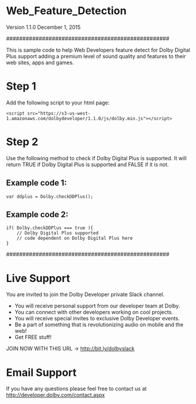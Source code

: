 # Web_Feature_Detection
Version 1.1.0
December 1, 2015

##################################################

This is sample code to help Web Developers feature detect for Dolby Digital Plus support adding a premium level of sound quality and features to their web sites, apps and games.

Step 1
==========================
Add the following script to your html page:

``` 
<script src="https://s3-us-west-1.amazonaws.com/dolbydeveloper/1.1.0/js/dolby.min.js"></script>
```

Step 2
==========================
Use the following method to check if Dolby Digital Plus is supported.  It will return TRUE if Dolby Digital Plus is supported and FALSE if it is not.

Example code 1:
---------------
```
var ddplus = Dolby.checkDDPlus();
```

Example code 2:
---------------
```
if( Dolby.checkDDPlus === true ){
	// Dolby Digital Plus supported
	// code dependent on Dolby Digital Plus here
}
```

##################################################

Live Support
==========================
You are invited to join the Dolby Developer private Slack channel.

- You will receive personal support from our developer team at Dolby.
- You can connect with other developers working on cool projects.
- You will receive special invites to exclusive Dolby Developer events.
- Be a part of something that is revolutionizing audio on mobile and the web!
- Get FREE stuff!

JOIN NOW WITH THIS URL -> http://bit.ly/dolbyslack

Email Support
==========================
If you have any questions please feel free to contact us at http://developer.dolby.com/contact.aspx
